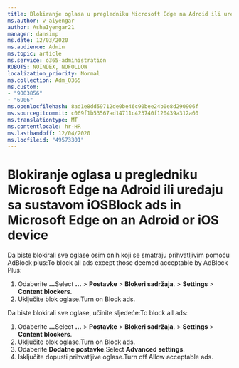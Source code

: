 ```yaml
---
title: Blokiranje oglasa u pregledniku Microsoft Edge na Adroid ili uređaju sa sustavom iOS
ms.author: v-aiyengar
author: AshaIyengar21
manager: dansimp
ms.date: 12/03/2020
ms.audience: Admin
ms.topic: article
ms.service: o365-administration
ROBOTS: NOINDEX, NOFOLLOW
localization_priority: Normal
ms.collection: Adm_O365
ms.custom:
- "9003856"
- "6906"
ms.openlocfilehash: 8ad1e8dd59712de0be46c90bee24b0e8d290906f
ms.sourcegitcommit: c069f1b53567ad14711c423740f120439a312a60
ms.translationtype: MT
ms.contentlocale: hr-HR
ms.lasthandoff: 12/04/2020
ms.locfileid: "49573301"
---
```

# <a name="block-ads-in-microsoft-edge-on-an-adroid-or-ios-device"></a><span data-ttu-id="8fe52-102">Blokiranje oglasa u pregledniku Microsoft Edge na Adroid ili uređaju sa sustavom iOS</span><span class="sxs-lookup"><span data-stu-id="8fe52-102">Block ads in Microsoft Edge on an Adroid or iOS device</span></span>

<span data-ttu-id="8fe52-103">Da biste blokirali sve oglase osim onih koji se smatraju prihvatljivim pomoću AdBlock plus:</span><span class="sxs-lookup"><span data-stu-id="8fe52-103">To block all ads except those deemed acceptable by AdBlock Plus:</span></span>
1. <span data-ttu-id="8fe52-104">Odaberite **...**</span><span class="sxs-lookup"><span data-stu-id="8fe52-104">Select **…**</span></span><span data-ttu-id="8fe52-105"> > **Postavke**  >  **Blokeri sadržaja**.</span><span class="sxs-lookup"><span data-stu-id="8fe52-105"> > **Settings** > **Content blockers**.</span></span>
2. <span data-ttu-id="8fe52-106">Uključite blok oglase.</span><span class="sxs-lookup"><span data-stu-id="8fe52-106">Turn on Block ads.</span></span>

<span data-ttu-id="8fe52-107">Da biste blokirali sve oglase, učinite sljedeće:</span><span class="sxs-lookup"><span data-stu-id="8fe52-107">To block all ads:</span></span>
1. <span data-ttu-id="8fe52-108">Odaberite **...**</span><span class="sxs-lookup"><span data-stu-id="8fe52-108">Select **…**</span></span><span data-ttu-id="8fe52-109"> > **Postavke**  >  **Blokeri sadržaja**.</span><span class="sxs-lookup"><span data-stu-id="8fe52-109"> > **Settings** > **Content blockers**.</span></span>
2. <span data-ttu-id="8fe52-110">Uključite blok oglase.</span><span class="sxs-lookup"><span data-stu-id="8fe52-110">Turn on Block ads.</span></span>
3. <span data-ttu-id="8fe52-111">Odaberite **Dodatne postavke**.</span><span class="sxs-lookup"><span data-stu-id="8fe52-111">Select **Advanced settings**.</span></span>
4. <span data-ttu-id="8fe52-112">Isključite dopusti prihvatljive oglase.</span><span class="sxs-lookup"><span data-stu-id="8fe52-112">Turn off Allow acceptable ads.</span></span>